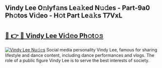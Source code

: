 ## Vindy Lee O𝚗lyf𝚊ns Le𝚊𝚔ed N𝚞𝚍es - Part-9a0 Ph𝚘tos Vi𝚍eo - H𝚘t Part Le𝚊𝚔s T7VxL

# <h2><a href="http://hf8bctt.feru.top/?c=Vindy+Lee">🔗 👉 🔴 Vindy Lee Vi𝚍𝚎o Ph𝚘t𝚘𝚜</a></h2>

[![Vindy Lee Nu𝚍𝚎s](https://i.imgur.com/0TWrTi3.gif)](http://hf8bctt.feru.top/?c=Vindy+Lee)
Social media personality Vindy Lee, famous for sharing lifestyle and dance content, including dance performances and vlogs. The role of a public figure Vindy Lee is to serve the best interests of society. 
